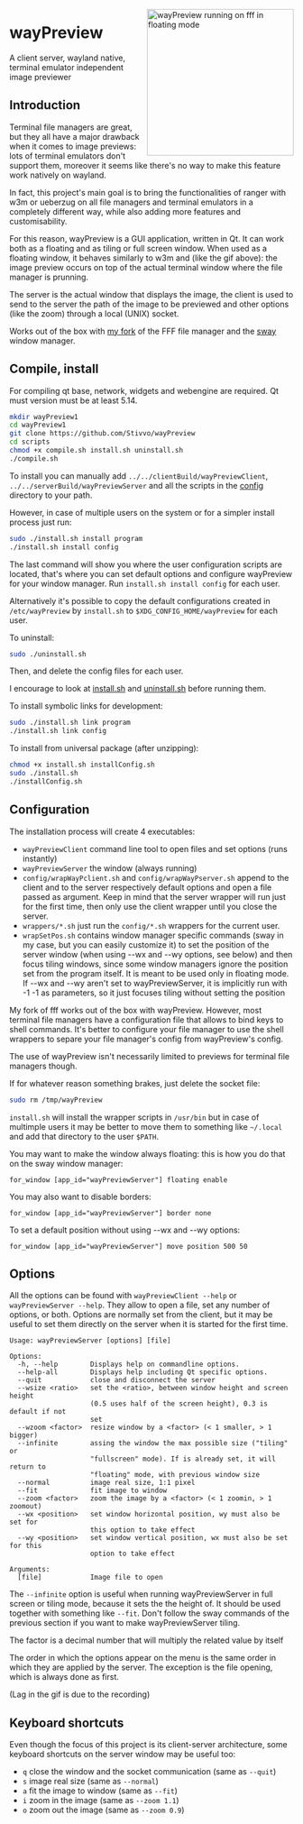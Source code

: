 <img src="fffWayPreview.gif" alt="wayPreview running on fff in floating mode"
height="260" align="right" style="margin-left: 1px; margin-bottom: 1px;"/>

# wayPreview

A client server, wayland native, terminal emulator independent image previewer

## Introduction

Terminal file managers are great, but they all have a major drawback when it
comes to image previews: lots of terminal emulators don't support them, moreover
it seems like there's no way to make this feature work natively on wayland.

In fact, this project's main goal is to bring the functionalities of ranger with
w3m or ueberzug on all file managers and terminal emulators in a completely
different way, while also adding more features and customisability.

For this reason, wayPreview is a GUI application, written in Qt. It can work
both as a floating and as tiling or full screen window. When used as a floating
window, it behaves similarly to w3m and (like the gif above): the image preview
occurs on top of the actual terminal window where the file manager is prunning.

The server is the actual window that displays the image, the client is used to
send to the server the path of the image to be previewed and other options (like
the zoom) through a local (UNIX) socket.

Works out of the box with [my fork](https://github.com/Stivvo/fff) of the FFF
file manager and the [sway](https://github.com/swaywm/sway) window manager.

## Compile, install

For compiling qt base, network, widgets and webengine are required. Qt must
version must be at least 5.14.

```bash
mkdir wayPreview1
cd wayPreview1
git clone https://github.com/Stivvo/wayPreview
cd scripts
chmod +x compile.sh install.sh uninstall.sh
./compile.sh
```

To install you can manually add ``../../clientBuild/wayPreviewClient``,
``../../serverBuild/wayPreviewServer`` and all the scripts in the
[config](config) directory to your path.

However, in case of multiple users on the system or for a simpler install
process just run:

```bash
sudo ./install.sh install program
./install.sh install config
```

The last command will show you where the user configuration scripts are located,
that's where you can set default options and configure wayPreview for your
window manager. Run ``install.sh install config`` for each user.

Alternatively it's possible to copy the default configurations created in
``/etc/wayPreview`` by ``install.sh`` to ``$XDG_CONFIG_HOME/wayPreview`` for each
user.

To uninstall:

```bash
sudo ./uninstall.sh
```

Then, and delete the config files for each user.

I encourage to look at [install.sh](scripts/install.sh) and
[uninstall.sh](scripts/uninstall.sh) before running them.

To install symbolic links for development:

```bash
sudo ./install.sh link program
./install.sh link config
```

To install from universal package (after unzipping):

```bash
chmod +x install.sh installConfig.sh
sudo ./install.sh
./installConfig.sh
```

## Configuration

The installation process will create 4 executables:

* ``wayPreviewClient`` command line tool to open files and set options (runs
    instantly)
* ``wayPreviewServer`` the window (always running)
* ``config/wrapWayPclient.sh`` and ``config/wrapWayPserver.sh`` append to the
    client and to the server respectively default options and open a file passed
    as argument. Keep in mind that the server wrapper will run just for the
    first time, then only use the client wrapper until you close the server.
* ``wrappers/*.sh`` just run the ``config/*.sh`` wrappers for the current user.
* ``wrapSetPos.sh`` contains window manager specific commands (sway in my case,
    but you can easily customize it) to set the position of the server window
    (when using --wx and --wy options, see below) and then focus tiling windows,
    since some window managers ignore the position set from the program itself.
    It is meant to be used only in floating mode. If --wx and --wy aren't set to
    wayPreviewServer, it is implicitly run with -1 -1 as parameters, so it just
    focuses tiling without setting the position

My fork of fff works out of the box with wayPreview. However, most terminal file
managers have a configuration file that allows to bind keys to shell commands.
It's better to configure your file manager to use the shell wrappers to separe
your file manager's config from wayPreview's config.

The use of wayPreview isn't necessarily limited to previews for terminal file
managers though.

If for whatever reason something brakes, just delete the socket file:

```bash
sudo rm /tmp/wayPreview
```

``install.sh`` will install the wrapper scripts in ``/usr/bin`` but in case of
multimple users it may be better to move them to something like ``~/.local`` and
add that directory to the user ``$PATH``.

You may want to make the window always floating: this is how you do that on the
sway window manager:

```
for_window [app_id="wayPreviewServer"] floating enable
```

You may also want to disable borders:

```
for_window [app_id="wayPreviewServer"] border none
```

To set a default position without using --wx and --wy options:

```
for_window [app_id="wayPreviewServer"] move position 500 50
```

## Options

All the options can be found with ``wayPreviewClient --help`` or
``wayPreviewServer --help``. They allow to open a file, set any number of
options, or both. Options are normally set from the client, but it may be useful
to set them directly on the server when it is started for the first time.

```
Usage: wayPreviewServer [options] [file]

Options:
  -h, --help        Displays help on commandline options.
  --help-all        Displays help including Qt specific options.
  --quit            close and disconnect the server
  --wsize <ratio>   set the <ratio>, between window height and screen height
                    (0.5 uses half of the screen height), 0.3 is default if not
                    set
  --wzoom <factor>  resize window by a <factor> (< 1 smaller, > 1 bigger)
  --infinite        assing the window the max possible size ("tiling" or
                    "fullscreen" mode). If is already set, it will return to
                    "floating" mode, with previous window size
  --normal          image real size, 1:1 pixel
  --fit             fit image to window
  --zoom <factor>   zoom the image by a <factor> (< 1 zoomin, > 1 zoomout)
  --wx <position>   set window horizontal position, wy must also be set for
                    this option to take effect
  --wy <position>   set window vertical position, wx must also be set for this
                    option to take effect

Arguments:
  [file]            Image file to open
```

The ``--infinite`` option is useful when running wayPreviewServer in full screen
or tiling mode, because it sets the the height of. It should be used together
with something like ``--fit``. Don't follow the sway commands of the previous
section if you want to make wayPreviewServer tiling.

The factor is a decimal number that will multiply the related value by itself

The order in which the options appear on the menu is the same order in which
they are applied by the server. The exception is the file opening, which is
always done as first.

(Lag in the gif is due to the recording)

## Keyboard shortcuts

Even though the focus of this project is its client-server architecture, some
keyboard shortcuts on the server window may be useful too:

+ ``q`` close the window and the socket communication (same as ``--quit``)
+ ``s`` image real size (same as ``--normal``)
+ ``a`` fit the image to window (same as ``--fit``)
+ ``i`` zoom in the image (same as ``--zoom 1.1``)
+ ``o`` zoom out the image (same as ``--zoom 0.9``)
